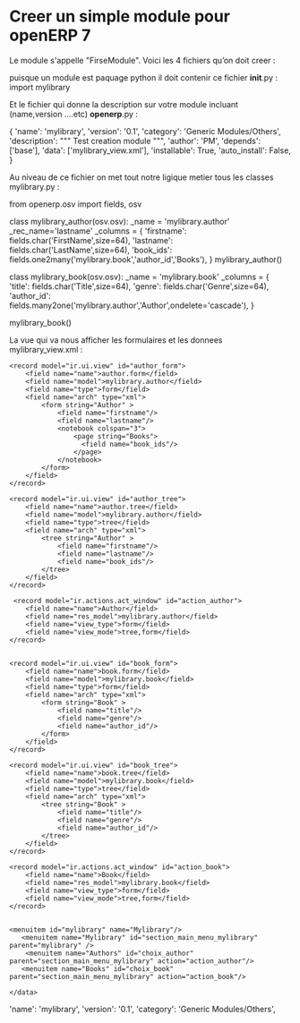 # Creer un simple module pour openERP 7

Le module s'appelle "FirseModule".
Voici les 4 fichiers qu’on doit creer :

puisque un module est paquage python il doit contenir ce fichier
__init__.py :
import mylibrary

Et le fichier qui donne la description sur votre module incluant (name,version ….etc)
__openerp__.py :

{
    'name': 'mylibrary',
    'version': '0.1',
    'category': 'Generic Modules/Others',
    'description': """ Test creation module
    """,
    'author': 'PM',
    'depends': ['base'],
    'data': ['mylibrary_view.xml'],
    'installable': True,
    'auto_install': False,
}

Au niveau de ce fichier on met tout notre ligique metier tous les classes
mylibrary.py :

from openerp.osv import fields, osv

class mylibrary_author(osv.osv):
    _name = 'mylibrary.author'
    _rec_name='lastname'
    _columns = {
        'firstname': fields.char('FirstName',size=64),
        'lastname': fields.char('LastName',size=64),
        'book_ids': fields.one2many('mylibrary.book','author_id','Books'),
    }
mylibrary_author()

class mylibrary_book(osv.osv): 
    _name = 'mylibrary.book'
    _columns = {
        'title': fields.char('Title',size=64),
        'genre': fields.char('Genre',size=64),
        'author_id': fields.many2one('mylibrary.author','Author',ondelete='cascade'),
    }

mylibrary_book() 



La vue qui va nous afficher les formulaires et les donnees
mylibrary_view.xml :
<?xml version="1.0" ?>

<openerp>
        <data>

    <record model="ir.ui.view" id="author_form"> 
        <field name="name">author.form</field> 
        <field name="model">mylibrary.author</field> 
        <field name="type">form</field> 
        <field name="arch" type="xml">
            <form string="Author" > 
                <field name="firstname"/>  
                <field name="lastname"/>  
                <notebook colspan="3">
                    <page string="Books">
                      <field name="book_ids"/> 
                    </page>
                </notebook>
            </form>
        </field>
    </record>

    <record model="ir.ui.view" id="author_tree">
        <field name="name">author.tree</field>
        <field name="model">mylibrary.author</field>
        <field name="type">tree</field> 
        <field name="arch" type="xml">
            <tree string="Author" > 
                <field name="firstname"/>
                <field name="lastname"/>
                <field name="book_ids"/> 
            </tree>
        </field>
    </record>

     <record model="ir.actions.act_window" id="action_author"> 
        <field name="name">Author</field> 
        <field name="res_model">mylibrary.author</field> 
        <field name="view_type">form</field> 
        <field name="view_mode">tree,form</field>
    </record>


    <record model="ir.ui.view" id="book_form">
        <field name="name">book.form</field>
        <field name="model">mylibrary.book</field>
        <field name="type">form</field>
        <field name="arch" type="xml">
            <form string="Book" >
                <field name="title"/>
                <field name="genre"/>
                <field name="author_id"/>
            </form>
        </field>
    </record>

    <record model="ir.ui.view" id="book_tree">
        <field name="name">book.tree</field>
        <field name="model">mylibrary.book</field>
        <field name="type">tree</field>
        <field name="arch" type="xml">
            <tree string="Book" >
                <field name="title"/>
                <field name="genre"/>
                <field name="author_id"/>
            </tree>
        </field>
    </record>

    <record model="ir.actions.act_window" id="action_book">
        <field name="name">Book</field>
        <field name="res_model">mylibrary.book</field>
        <field name="view_type">form</field>
        <field name="view_mode">tree,form</field>
    </record>


    <menuitem id="mylibrary" name="Mylibrary"/>
       <menuitem name="Mylibrary" id="section_main_menu_mylibrary" parent="mylibrary" />
        <menuitem name="Authors" id="choix_author" parent="section_main_menu_mylibrary" action="action_author"/>
       <menuitem name="Books" id="choix_book" parent="section_main_menu_mylibrary" action="action_book"/>

    </data>
</openerp>


'name': 'mylibrary', 
    'version': '0.1', 
    'category': 'Generic Modules/Others', 

